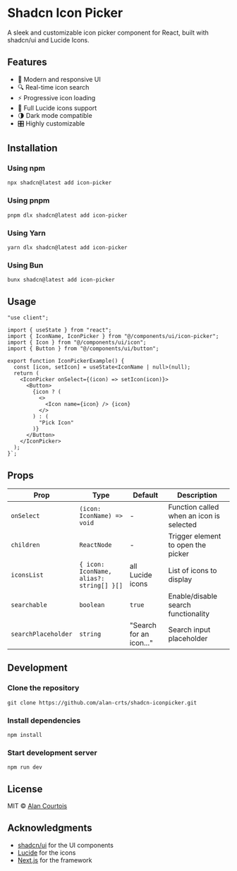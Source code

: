 # Shadcn Icon Picker

A sleek and customizable icon picker component for React, built with shadcn/ui and Lucide Icons.

## Features

- 🎨 Modern and responsive UI
- 🔍 Real-time icon search
- ⚡️ Progressive icon loading
- 🎯 Full Lucide icons support
- 🌗 Dark mode compatible
- 🎛️ Highly customizable

## Installation

### Using npm
```npx shadcn@latest add icon-picker```

### Using pnpm
```pnpm dlx shadcn@latest add icon-picker```

### Using Yarn
```yarn dlx shadcn@latest add icon-picker```

### Using Bun
```bunx shadcn@latest add icon-picker```

## Usage

```tsx
"use client";

import { useState } from "react";
import { IconName, IconPicker } from "@/components/ui/icon-picker";
import { Icon } from "@/components/ui/icon";
import { Button } from "@/components/ui/button";

export function IconPickerExample() {
  const [icon, setIcon] = useState<IconName | null>(null);
  return (
    <IconPicker onSelect={(icon) => setIcon(icon)}>
      <Button>
        {icon ? (
          <>
            <Icon name={icon} /> {icon}
          </>
        ) : (
          "Pick Icon"
        )}
      </Button>
    </IconPicker>
  );
}`;
```

## Props

| Prop | Type | Default | Description |
|------|------|---------|-------------|
| `onSelect` | `(icon: IconName) => void` | - | Function called when an icon is selected |
| `children` | `ReactNode` | - | Trigger element to open the picker |
| `iconsList` | `{ icon: IconName, alias?: string[] }[]` | all Lucide icons | List of icons to display |
| `searchable` | `boolean` | `true` | Enable/disable search functionality |
| `searchPlaceholder` | `string` | "Search for an icon..." | Search input placeholder |

## Development

### Clone the repository
```git clone https://github.com/alan-crts/shadcn-iconpicker.git```

### Install dependencies
```npm install```

### Start development server
```npm run dev```

## License

MIT © [Alan Courtois](https://github.com/alan-crts)

## Acknowledgments

- [shadcn/ui](https://ui.shadcn.com) for the UI components
- [Lucide](https://lucide.dev) for the icons
- [Next.js](https://nextjs.org) for the framework